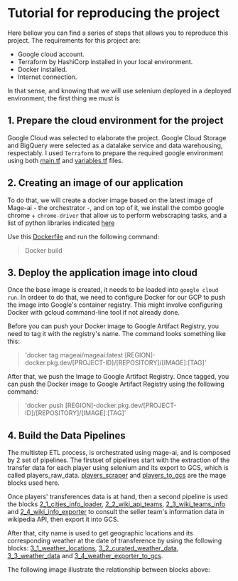 # Tutorial for reproducing the project

Here bellow you can find a series of steps that allows you to reproduce this project. The requirements for this project are:

- Google cloud account.
- Terraform by HashiCorp installed in your local environment.
- Docker installed.
- Internet connection.

In that sense, and knowing that we will use selenium deployed in a deployed environment, the first thing we must is 

## 1. Prepare the cloud environment for the project

Google Cloud was selected to elaborate the project. Google Cloud Storage and BigQuery were selected as a datalake service and data warehousing, respectably. I used `Terraform` to prepare the required google environment using both [main.tf](https://github.com/bizzaccelerator/Footballers-transfers-Insights/blob/main/infra_terraform/main.tf) and [variables.tf](https://github.com/bizzaccelerator/Footballers-transfers-Insights/blob/main/infra_terraform/variables.tf) files. 

## 2. Creating an image of our application

To do that, we will create a docker image based on the latest image of Mage-ai - the orchestrator -, and on top of it, we install the combo google chrome + `chrome-driver` that allow us to perform webscraping tasks, and a list of python libraries indicated [here](https://github.com/bizzaccelerator/Footballers-transfers-Insights/blob/main/requirements.txt)

Use this [Dockerfile](https://github.com/bizzaccelerator/Footballers-transfers-Insights/blob/main/Dockerfile) and run the following command:

> Docker build

## 3. Deploy the application image into cloud

Once the base image is created, it needs to be loaded into `google cloud run`. In ordeer to do that, we need to configure Docker for our GCP to push the image into Google's container registry. This might involve configuring Docker with gcloud command-line tool if not already done.

Before you can push your Docker image to Google Artifact Registry, you need to tag it with the registry's name. The command looks something like this: 

> 'docker tag mageai/mageai:latest [REGION]-docker.pkg.dev/[PROJECT-ID]/[REPOSITORY]/[IMAGE]:[TAG]'

After that, we push the Image to Google Artifact Registry. Once tagged, you can push the Docker image to Google Artifact Registry using the following command: 

> 'docker push [REGION]-docker.pkg.dev/[PROJECT-ID]/[REPOSITORY]/[IMAGE]:[TAG]'

## 4. Build the Data Pipelines

The multistep ETL process, is orchestrated using mage-ai, and is composed by 2 set of pipelines. The firstset of pipelines start with the extraction of the transfer data for each player using selenium and its export to GCS, which is called players_raw_data. [players_scraper](https://github.com/bizzaccelerator/Footballers-transfers-Insights/blob/main/mage_blocks/1_1_players_scraper.py) and [players_to_gcs](https://github.com/bizzaccelerator/Footballers-transfers-Insights/blob/main/mage_blocks/1_2_players_to_gcs.py) are the mage blocks used here. 

Once players' transferences data is at hand, then a second pipeline is used the blocks [2_1_cities_info_loader](https://github.com/bizzaccelerator/Footballers-transfers-Insights/blob/main/mage_blocks/2_1_cities_info_loader.py), [2_2_wiki_api_teams](https://github.com/bizzaccelerator/Footballers-transfers-Insights/blob/main/mage_blocks/2_2_wiki_api_teams.py), [2_3_wiki_teams_info](https://github.com/bizzaccelerator/Footballers-transfers-Insights/blob/main/mage_blocks/2_3_wiki_teams_info.py) and [2_4_wiki_info_exporter](https://github.com/bizzaccelerator/Footballers-transfers-Insights/blob/main/mage_blocks/2_4_wiki_info_exporter.py) to consult the seller team's information data in wikipedia API, then export it into GCS.

After that, city name is used to get geographic locations and its corresponding weather at the date of transference by using the following blocks: [3_1_weather_locations](https://github.com/bizzaccelerator/Footballers-transfers-Insights/blob/main/mage_blocks/3_1_weather_locations.py), [3_2_curated_weather_data](https://github.com/bizzaccelerator/Footballers-transfers-Insights/blob/main/mage_blocks/3_2_curated_weather_data.py), [3_3_weather_data](https://github.com/bizzaccelerator/Footballers-transfers-Insights/blob/main/mage_blocks/3_3_weather_data.py) and [3_4_weather_exporter_to_gcs](https://github.com/bizzaccelerator/Footballers-transfers-Insights/blob/main/mage_blocks/3_4_weather_exporter_to_gcs.py). 

The following image illustrate the relationship between blocks above:

![]()
